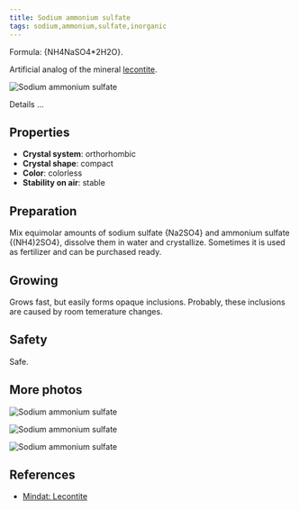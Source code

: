 ```yaml
---
title: Sodium ammonium sulfate
tags: sodium,ammonium,sulfate,inorganic
---
```

Formula: {NH4NaSO4*2H2O}.

Artificial analog of the mineral [lecontite](https://www.mindat.org/min-2364.html).

![Sodium ammonium sulfate](@root/crystals/images/sodium-ammonium-sulfate/dsc03717.jpg)

<span class="cut">Details ...</span>
## Properties
* **Crystal system**: orthorhombic
* **Crystal shape**: compact 
* **Color**: colorless
* **Stability on air**: stable
## Preparation
Mix equimolar amounts of sodium sulfate {Na2SO4} and ammonium sulfate {(NH4)2SO4}, dissolve them in water and crystallize.
Sometimes it is used as fertilizer and can be purchased ready.
## Growing
Grows fast, but easily forms opaque inclusions. Probably, these inclusions are caused by room temerature changes.
## Safety
Safe.
## More photos
![Sodium ammonium sulfate](@root/crystals/images/sodium-ammonium-sulfate/dsc03699.jpg)


![Sodium ammonium sulfate](@root/crystals/images/sodium-ammonium-sulfate/dsc03713.jpg)


![Sodium ammonium sulfate](@root/crystals/images/sodium-ammonium-sulfate/dsc03689.jpg)


## References
* [Mindat: Lecontite](https://www.mindat.org/min-2364.html)
